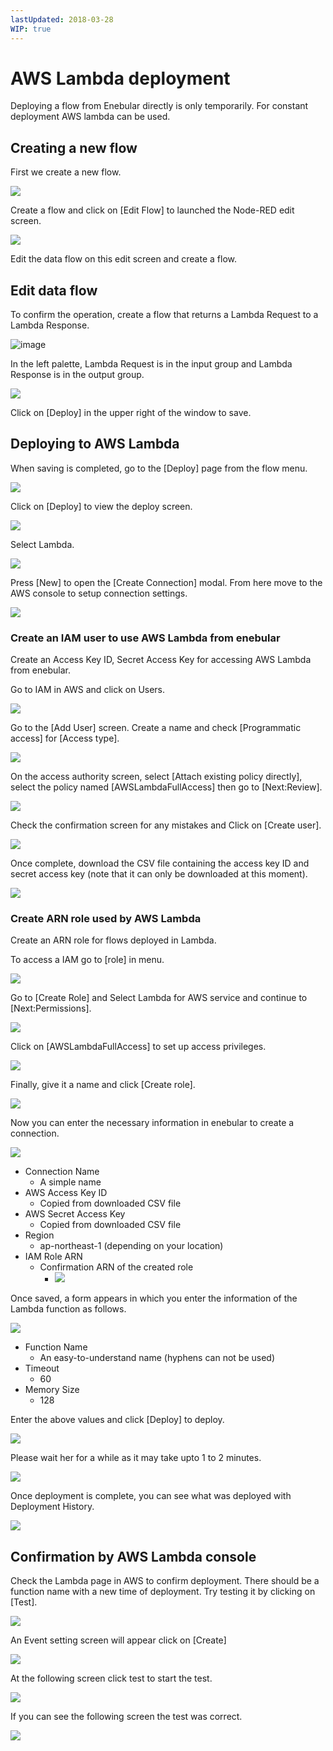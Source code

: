 ```yaml
---
lastUpdated: 2018-03-28
WIP: true
---
```


# AWS Lambda deployment

Deploying a flow from Enebular directly is only temporarily. 
For constant deployment AWS lambda can be used. 

## Creating a new flow

First we create a new flow. 

![](https://i.gyazo.com/43daa8adfa160e0db4723a6cb62ec6aa.png)

Create a flow and click on [Edit Flow] to launched the Node-RED edit screen. 

![](https://i.gyazo.com/53824241d584d099aa810e6b3cbab645.png)

Edit the data flow on this edit screen and create a flow.

## Edit data flow

To confirm the operation, create a flow that returns a Lambda Request to a Lambda Response.

![image](/_asset/images/Deploy/DeployFlow/Lambda/deploy-deployflow-lambda_03.png)

In the left palette, Lambda Request is in the input group and Lambda Response is in the output group. 

![](https://i.gyazo.com/b474a682aefc4cef62650b0e883f354c.png)

Click on [Deploy] in the upper right of the window to save.

## Deploying to AWS Lambda 

When saving is completed, go to the [Deploy] page from the flow menu.

![](https://i.gyazo.com/6d8611cac4c92473225ebfca7ded8c57.png)

Click on [Deploy] to view the deploy screen.

![](https://i.gyazo.com/88e68c4779864cf8c6f24f6262575e4b.png)

Select Lambda.

![](https://i.gyazo.com/edc9714f15afec8911f67f31cf7141bd.png)

Press [New] to open the [Create Connection] modal.
From here move to the AWS console to setup connection settings.

![](https://i.gyazo.com/3478881bcdb98b1319141df71eed2dd8.png)

### Create an IAM user to use AWS Lambda from enebular

Create an Access Key ID, Secret Access Key for accessing AWS Lambda from enebular.

Go to IAM in AWS and click on Users.

![](https://i.gyazo.com/a36079814c6663851f0c93b82b1ea589.png)

Go to the [Add User] screen.
Create a name and check [Programmatic access] for [Access type].

![](https://i.gyazo.com/6280a25da09312e3bbbef9bae5eedd0d.png)

On the access authority screen, select [Attach existing policy directly], select the policy named [AWSLambdaFullAccess] then go to [Next:Review].

![](https://i.gyazo.com/913d013b1a9f32b0f6a2698e5a12ec32.png)

Check the confirmation screen for any mistakes and Click on [Create user].

![](https://i.gyazo.com/f54408921e545524629b666da55fccff.png)

Once complete, download the CSV file containing the access key ID and secret access key (note that it can only be downloaded at this moment).

![](https://i.gyazo.com/7d99dbaf67c0c9faf1b9de4c50adabd9.png)

### Create ARN role used by AWS Lambda

Create an ARN role for flows deployed in Lambda.

To access a IAM  go to [role] in menu.

![](https://i.gyazo.com/b5286ed7c5c0f7a80ab4375f87c0ff2b.png)

Go to [Create Role] and Select Lambda for AWS service and continue to [Next:Permissions].

![](https://i.gyazo.com/85435143d5fea6b3e90805de5cd4c388.png)

Click on [AWSLambdaFullAccess] to set up access privileges. 

![](https://i.gyazo.com/e1a69b8bb472eb97011523b140856b4a.png)

Finally, give it a name and click [Create role].

![](https://i.gyazo.com/c6264921396b43008c6a0a87002ceaf0.png)

Now you can enter the necessary information in enebular to create a connection.

![](https://i.gyazo.com/bb59cf50a2ae8726bd03f2a4d2f8437a.png)

* Connection Name
    * A simple name
* AWS Access Key ID
    * Copied from downloaded CSV file
* AWS Secret Access Key
    * Copied from downloaded CSV file
* Region
    * ap-northeast-1 (depending on your location)
* IAM Role ARN
    *  Confirmation ARN of the created role
        * ![](https://i.gyazo.com/a435ff36c4fd877589b9036783780d70.png)

Once saved, a form appears in which you enter the information of the Lambda function as follows.

![](https://i.gyazo.com/d89fd1efd0a174c8b223c1367c9557e6.png)

* Function Name
    * An easy-to-understand name (hyphens can not be used)
* Timeout
    * 60
* Memory Size
    * 128

Enter the above values ​​and click [Deploy] to deploy. 

![](https://i.gyazo.com/1cc9f0b2f920449f42f0911c31ff326d.png)

Please wait her for a while as it may take upto 1 to 2 minutes. 

![](https://i.gyazo.com/34b178154e86ccf151a88351f83db6c6.png)

Once deployment is complete, you can see what was deployed with Deployment History.

![](https://i.gyazo.com/f4d810f405533c474b85d3660156de3e.png)

## Confirmation by AWS Lambda console

Check the Lambda page in AWS to confirm deployment. 
There should be a function name with a new time of deployment. 
Try testing it by clicking on [Test]. 

![](https://i.gyazo.com/32d1a956bcdc491b2357b06b95324ced.png)

An Event setting screen will appear click on [Create]

![](https://i.gyazo.com/531f6e2427313a76b675a23ee3e0ff12.png)

At the following screen click test to start the test.

![](https://i.gyazo.com/e3d0756b594c0aeb4de73568e27b2d0c.png)

If you can see the following screen the test was correct. 

![](https://i.gyazo.com/27ebe0ae26f0f7fb68380508c44f0a25.png)